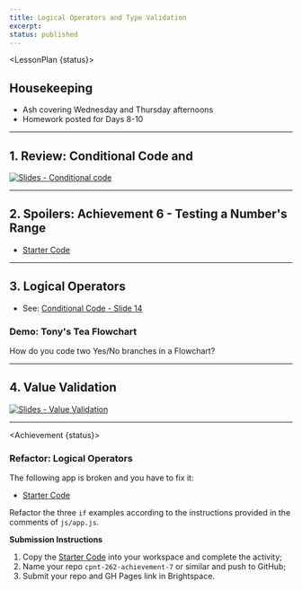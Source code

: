 ```yaml
---
title: Logical Operators and Type Validation
excerpt: 
status: published
---
```

<script>
	import Homework from "$lib/components/Homework.svelte";
	import LessonPlan from "$lib/components/LessonPlan.svelte";
	import LabTime from "$lib/components/LabTime.svelte";
	import Achievement from "$lib/components/Achievement.svelte";
</script>

<LessonPlan {status}>

## Housekeeping
- Ash covering Wednesday and Thursday afternoons
- Homework posted for Days 8-10

---

## 1. Review: Conditional Code and 
[![Slides - Conditional code](/images/slides/js-conditional-code.png)](https://sait-wbdv.github.io/slides/w23/cpnt-262/js-conditional-code.html)

---

## 2. Spoilers: Achievement 6 - Testing a Number's Range
- [Starter Code](https://github.com/sait-wbdv/dailies-w23/tree/main/2023-02-17-conditional-code/01-achievement-6-starter)


---

## 3. Logical Operators
- See: [Conditional Code - Slide 14](https://sait-wbdv.github.io/slides/w23/cpnt-262/js-conditional-code.html#/14)

### Demo: Tony's Tea Flowchart
How do you code two Yes/No branches in a Flowchart?

---

## 4. Value Validation
[![Slides - Value Validation](/images/slides/js-value-validation.png)](https://sait-wbdv.github.io/slides/w23/cpnt-262/js-value-validation.html)


</LessonPlan>

---

<Achievement {status}>

### Refactor: Logical Operators
The following app is broken and you have to fix it:
- [Starter Code](https://github.com/sait-wbdv/dailies-w23/tree/main/2023-02-21-logical-operators/02-achievement-7-starter)

Refactor the three `if` examples according to the instructions provided in the comments of `js/app.js`.

**Submission Instructions**
1. Copy the [Starter Code](https://github.com/sait-wbdv/dailies-w23/tree/main/2023-02-21-logical-operators/02-achievement-7-starter) into your workspace and complete the activity;
2. Name your repo `cpnt-262-achievement-7` or similar and push to GitHub;
3. Submit your repo and GH Pages link in Brightspace.

</Achievement>